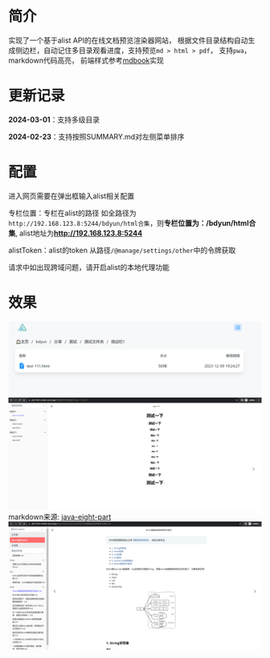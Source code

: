 # 简介
实现了一个基于alist API的在线文档预览渲染器网站，
根据文件目录结构自动生成侧边栏，自动记住多目录观看进度，支持预览`md > html > pdf`，
支持`pwa`，markdown代码高亮，
前端样式参考[mdbook](https://github.com/rust-lang/mdBook)实现
# 更新记录
**2024-03-01**：支持多级目录

**2024-02-23**：支持按照SUMMARY.md对左侧菜单排序
# 配置
进入网页需要在弹出框输入alist相关配置

专栏位置：专栏在alist的路径 如全路径为`http://192.168.123.8:5244/bdyun/html合集`，则**专栏位置为：/bdyun/html合集**,
alist地址为**http://192.168.123.8:5244**

alistToken：alist的token 从路径`/@manage/settings/other`中的令牌获取

请求中如出现跨域问题，请开启alist的本地代理功能

# 效果
![img.png](docs/img2.png)
![img.png](docs/img.png)
markdown来源: [java-eight-part](https://github.com/CoderLeixiaoshuai/java-eight-part)
![img.png](docs/img3.png)
